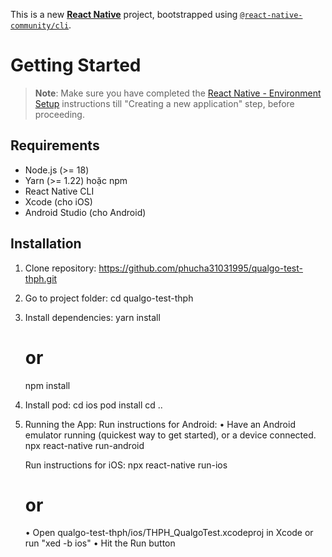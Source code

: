 This is a new [**React Native**](https://reactnative.dev) project, bootstrapped using [`@react-native-community/cli`](https://github.com/react-native-community/cli).

# Getting Started

>**Note**: Make sure you have completed the [React Native - Environment Setup](https://reactnative.dev/docs/environment-setup) instructions till "Creating a new application" step, before proceeding.

## Requirements

- Node.js (>= 18)
- Yarn (>= 1.22) hoặc npm
- React Native CLI
- Xcode (cho iOS)
- Android Studio (cho Android)

## Installation

1. Clone repository:
   https://github.com/phucha31031995/qualgo-test-thph.git

2. Go to project folder:
   cd qualgo-test-thph

3. Install dependencies:
   yarn install
   # or
   npm install

4. Install pod:
   cd ios
   pod install
   cd ..

5. Running the App:
   Run instructions for Android:
    • Have an Android emulator running (quickest way to get started), or a device connected.
      npx react-native run-android
  
   Run instructions for iOS:
      npx react-native run-ios
    # or
    • Open qualgo-test-thph/ios/THPH_QualgoTest.xcodeproj in Xcode or run "xed -b ios"
    • Hit the Run button